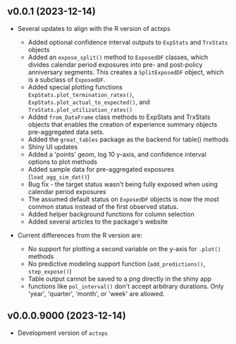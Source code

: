## v0.0.1 (2023-12-14)

- Several updates to align with the R version of actxps
  
  - Added optional confidence interval outputs to `ExpStats` and `TrxStats` objects
  - Added an `expose_split()` method to `ExposedDF` classes, which divides calendar period exposures into pre- and post-policy anniversary segments. This creates a `SplitExposedDF` object, which is a subclass of `ExposedDF`.
  - Added special plotting functions `ExpStats.plot_termination_rates()`, `ExpStats.plot_actual_to_expected()`, and `TrxStats.plot_utilization_rates()`
  - Added `from_DataFrame` class methods to ExpStats and TrxStats objects that enables the creation of experience summary objects pre-aggregated data sets.
  - Added the `great_tables` package as the backend for table() methods
  - Shiny UI updates  
  - Added a 'points' geom, log 10 y-axis, and confidence interval options to plot methods
  - Added sample data for pre-aggregated exposures (`load_agg_sim_dat()`)
  - Bug fix - the target status wasn't being fully exposed when using calendar period exposures
  - The assumed default status on `ExposedDF` objects is now the most common status instead of the first observed status.
  - Added helper background functions for column selection
  - Added several articles to the package's website

- Current differences from the R version are:

  - No support for plotting a second variable on the y-axis for `.plot()` methods
  - No predictive modeling support function (`add_predictions()`, `step_expose()`)
  - Table output cannot be saved to a png directly in the shiny app
  - functions like `pol_interval()` don't accept arbitrary durations. Only 'year', 'quarter', 'month', or 'week' are allowed.


## v0.0.0.9000 (2023-12-14)

- Development version of `actxps`